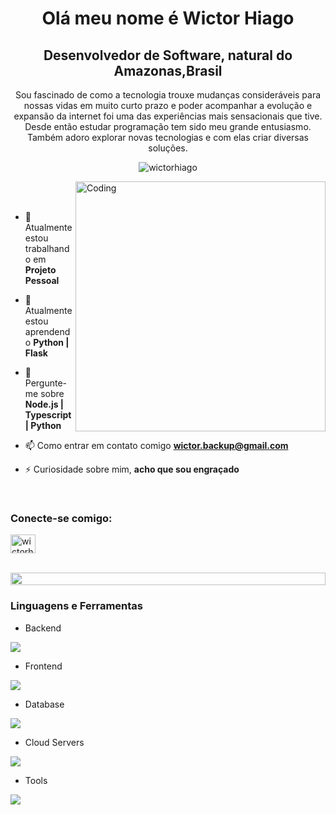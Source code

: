 
<h1 align="center">Olá meu nome é Wictor Hiago</h1>
<h2 align="center">Desenvolvedor de Software, natural do Amazonas,Brasil</h2>
<p align="center">Sou fascinado de como a tecnologia trouxe mudanças consideráveis para nossas vidas em muito curto prazo
 e poder acompanhar a evolução e expansão da internet foi uma das experiências mais sensacionais que tive.
 Desde então estudar programação tem sido meu grande entusiasmo. Também adoro explorar novas tecnologias e com elas criar diversas soluções.</p>
<p align="center"> 
 <img src="https://komarev.com/ghpvc/?username=whiago&label=Profile%20views&color=0e75b6&style=flat" alt="wictorhiago" /> 

</p>

<img align="right" alt="Coding" width="400" src="https://user-images.githubusercontent.com/74038190/229223263-cf2e4b07-2615-4f87-9c38-e37600f8381a.gif">
<br><br>

- 🔭 Atualmente estou trabalhando em **Projeto Pessoal**

- 🌱 Atualmente estou aprendendo **Python | Flask**

- 💬 Pergunte-me sobre **Node.js | Typescript | Python**

- 📫 Como entrar em contato comigo **wictor.backup@gmail.com**

- ⚡ Curiosidade sobre mim, **acho que sou engraçado**

<br>
<h3 align="left">Conecte-se comigo:</h3>
<p align="left">
<a href="https://www.linkedin.com/in/dev-wictor-hiago/" target="blank"><img align="center" src="https://raw.githubusercontent.com/rahuldkjain/github-profile-readme-generator/master/src/images/icons/Social/linked-in-alt.svg" alt="wictorhiago" height="30" width="40" /></a>
</p>
<br>

<img src="https://i.imgur.com/dBaSKWF.gif" height="20" width="100%">

<h3 align="left">Linguagens e Ferramentas</h3>

- Backend
<p align="left">
  <a href="https://skillicons.dev">
    <img src="https://skillicons.dev/icons?i=nodejs,py,flask,express,nestjs" />
  </a>
</p>

- Frontend
<p align="left">
  <a href="https://skillicons.dev">
    <img src="https://skillicons.dev/icons?i=js,react" />
  </a>
</p>

- Database
<p align="left">
  <a href="https://skillicons.dev">
    <img src="https://skillicons.dev/icons?i=mongodb,mysql,postgresql" />
  </a>
</p>

- Cloud Servers
<p align="left">
  <a href="https://skillicons.dev">
    <img src="https://skillicons.dev/icons?i=aws,gcp,firebase" />
  </a>
</p>

- Tools
<p align="left">
  <a href="https://skillicons.dev">
    <img src="https://skillicons.dev/icons?i=git,github,docker,vscode,postman,linux" />
  </a>
</p>
